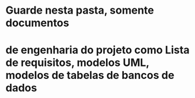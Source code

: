 # Guarde nesta pasta, somente documentos 
# de engenharia do projeto como Lista de requisitos, modelos UML, modelos de tabelas de bancos de dados
